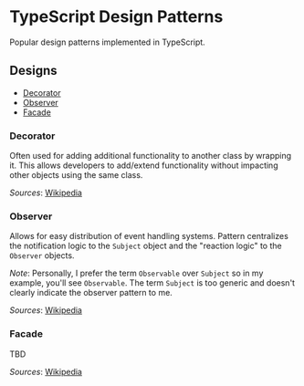 # TypeScript Design Patterns

Popular design patterns implemented in TypeScript.

## Designs

- [Decorator](###-Decorator)
- [Observer](###-Observer)
- [Facade](###-Facade)

### Decorator

Often used for adding additional functionality to another class by wrapping it. This allows developers to add/extend functionality without impacting other objects using the same class.

_Sources_: [Wikipedia](https://en.wikipedia.org/wiki/Decorator_pattern)

### Observer

Allows for easy distribution of event handling systems. Pattern centralizes the notification logic to the `Subject` object and the "reaction logic" to the `Observer` objects.

_Note_: Personally, I prefer the term `Observable` over `Subject` so in my example, you'll see `Observable`. The term `Subject` is too generic and doesn't clearly indicate the observer pattern to me.

_Sources_: [Wikipedia](https://en.wikipedia.org/wiki/Observer_pattern)

### Facade

TBD

_Sources_: [Wikipedia](https://en.wikipedia.org/wiki/Facade_pattern)
